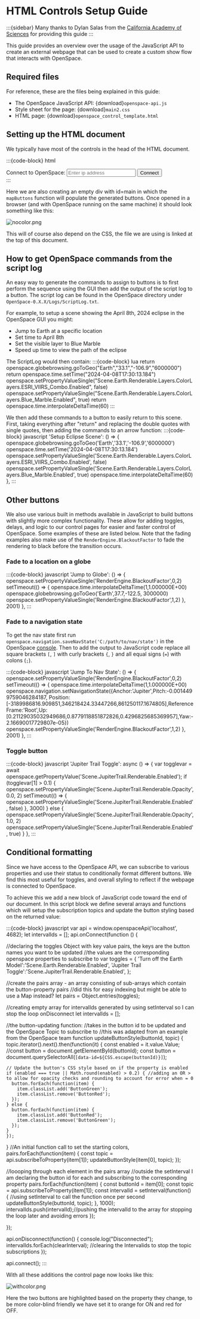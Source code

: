 # HTML Controls Setup Guide
:::{sidebar}
Many thanks to Dylan Salas from the [California Academy of Sciences](https://calacademy.org/) for providing this guide
:::

This guide provides an overview over the usage of the JavaScript API to create an external webpage that can be used to create a custom show flow that interacts with OpenSpace.


## Required files
For reference, these are the files being explained in this guide:
  - The OpenSpace JavaScript API: {download}`openspace-api.js`
  - Style sheet for the page: {download}`main2.css`
  - HTML page: {download}`openspace_control_template.html`

## Setting up the HTML document
We typically have most of the controls in the head of the HTML document.

:::{code-block} html
<html>
    <head>
        <title>Basic OpenSpace Controls</title>
        <link rel="stylesheet" type="text/css" href="main2.css">
        <script type="text/javascript" src="openspace-api.js"></script>
        <script type="text/javascript">
:::

  - Starting with title: `<title>Basic OpenSpace Controls</title>`
  - Link to stylesheet: `<link rel="stylesheet" type="text/css" href="main2.css">`
  - Include OpenSpace JavaScript API code: `<script type="text/javascript" src="openspace-api.js"></script>`
  - And finally opening another script block in which we will define all our buttons and functions

Then we usually start by defining a few useful functions we may use later:

:::{code-block} javascript
//variable for js libarary
var openspace = null;
//helper function for nicely fading groups of trails
var showTrails = (objects) => {
  objects.map(async (object) => {
    let isEnabled = false;
    const returnValue = await openspace.getPropertyValue("Scene." + object + "Trail.Renderable.Enabled");
    if (returnValue) {
      isEnabled = returnValue[1];
    }
    if (!isEnabled) {
      openspace.setPropertyValue("Scene." + object + "Trail.Renderable.Opacity", 0)
      openspace.setPropertyValue("Scene." + object + "Trail.Renderable.Enabled", true)
    }
    openspace.setPropertyValue("Scene." + object + "Trail.Renderable.Opacity", 1, 1)
  })
}
//helper function to fade out and then disable trails
async function hideAllTrails() {
  const duration = 1;
  openspace.setPropertyValue("Scene.*Trail.Renderable.Opacity", 0, 1)
  setTimeout(() => {
    openspace.setPropertyValue("Scene.*Trail.Renderable.Enabled", false)
  }, duration * 1000)
}
//helper function to set the focus target
var setFocus = (focus) => {
  openspace.setPropertyValue('NavigationHandler.OrbitalNavigator.Anchor', focus);
  openspace.setPropertyValue('NavigationHandler.OrbitalNavigator.RetargetAnchor', null);
}
:::

We can now start writing the buttons. As an example I'll start with an object called `earthButtons` with two properties, "title" and "buttons".

:::{code-block} javascript
var earthButtons = {
    title: "Example buttons for Earth",
    buttons: {

    }
};
:::

We can define as many of these sections as needed to organize the buttons. The actual buttons will then be key value pairs where the string to be displayed on the button is the key and a corresponding arrow function to be executed on click is the value. As a simple example a button to turn off the model of the earth would be as follows:

:::{code-block} javascript
var earthButtons = {
	title: "Example buttons for Earth",
	buttons: {
		'Turn off the Earth Model': () => {openspace.setPropertyValueSingle('Scene.Earth.Renderable.Enabled', false)},
	},
};
:::

We can also add a button which uses one of the helper functions defined earlier:
:::{code-block} javascript
var earthButtons = {
	title: "Example buttons for Earth",
	buttons: {
		'Turn off the Earth Model': () => {openspace.setPropertyValueSingle('Scene.Earth.Renderable.Enabled', false)},
		'Focus on The Moon': () => {setFocus('Moon')},
	},
};
:::

To get these buttons displayed on the page we first define a new array with all the names of each section, in this case we only have the earthButtons section. We will then define a function to map the JavaScript to HTML:

:::{code-block} javascript
var buttonGroups = [earthButtons];
//helper function to map the buttons to html
function mapButtons(openspace) {
  buttonGroups.map((action, id) => {
    var cardHTML = "<div class='card'><h2>" + action.title + "</h2>";
    if (action.description) {
    action.description.split('\n').map(item => {
      cardHTML += "<p>" + item + "</p>";
    });
    }
    if (action.buttons) {
    Object.keys(action.buttons).map(button => {
      const fn = action.buttons[button];
      cardHTML += '<button data-id="' + button + '" onClick="(' + fn + ')(event)">' + button + '</button>';
    });
    }
    cardHTML += "</div>";
    document.getElementById('main').innerHTML += cardHTML;
  });
}
:::

In this code the `mapButtons` function generates an HTML card for each section provided in the `buttonGroups` array. Each card will contain a title (taken from the title property), buttons, and an optional description (not shown in this example). The function iterates over the key value pairs in each section and generates an HTML button for each one using the key as a label and calling the corresponding function on click. Each button will also be given a `data-id` equal to the button label which will be useful for styling individual buttons.

Next, we will also need a function to connect to OpenSpace:

:::{code-block} javascript
//helper function to connect to openspace
var connectToOpenSpace = () => {
  //setup the api params
  var host = document.getElementById('ipaddress').value;
  var api = window.openspaceApi(host, 4682);
  //notify users on disconnect
  api.onDisconnect(() => {
    console.log("disconnected");
    document.getElementById('container').className = "disconnected";
    var disconnectedString = "Connect to OpenSpace: ";
    disconnectedString += '<input id="ipaddress" type=text placeholder="Enter ip address" /> ';
    disconnectedString += '<button onClick="connectToOpenSpace();">Connect</button>';
    document.getElementById('connection-status').innerHTML = disconnectedString;
    openspace = null;
  });
  //notify users and map buttons when connected
  api.onConnect(async () => {
    try {
      document.getElementById('container').className = "connected";
      document.getElementById('connection-status').innerHTML = "Connected to OpenSpace";
      openspace = await api.library();
      console.log('connected');
      mapButtons(openspace);
    } catch (e) {
      console.log('OpenSpace library could not be loaded: Error: \n', e)
      return;
    }
  })
  //connect
  api.connect();
};
:::

We can then close out the document and define more elements to enter an IP address when disconnected.

:::{code-block} html
</script>
</head>
<body>
    <!-- HTML Containers -->
    <div id="container" class="disconnected">
      <div id="connection-status" class="connection-status">
        Connect to OpenSpace:
        <input id='ipaddress' type=text placeholder="Enter ip address" />
        <button onClick="connectToOpenSpace();">Connect</button>
      </div>
      <div id="main">
      </div>
      <script type="text/javascript">
        connectToOpenSpace('localhost');
      </script>
    </div>
  <body>
</html>
:::

Here we are also creating an empty div with id=main in which the `mapButtons` function will populate the generated buttons. Once opened in a browser (and with OpenSpace running on the same machine) it should look something like this:

![nocolor.png](nocolor.png)

This will of course also depend on the CSS, the file we are using is linked at the top of this document.

## How to get OpenSpace commands from the script log
An easy way to generate the commands to assign to buttons is to first perform the sequence using the GUI then add the output of the script log to a button. The script log can be found in the OpenSpace directory under `OpenSpace-0.X.X/Logs/ScriptLog.txt`.

For example, to setup a scene showing the April 8th, 2024 eclipse in the OpenSpace GUI you might:
  - Jump to Earth at a specific location
  - Set time to April 8th
  - Set the visible layer to Blue Marble
  - Speed up time to view the path of the eclipse

The ScriptLog would then contain:
:::{code-block} lua
return openspace.globebrowsing.goToGeo("Earth","33.1","-106.9","6000000")
return openspace.time.setTime("2024-04-08T17:30:13.184")
openspace.setPropertyValueSingle("Scene.Earth.Renderable.Layers.ColorLayers.ESRI_VIIRS_Combo.Enabled", false)
openspace.setPropertyValueSingle("Scene.Earth.Renderable.Layers.ColorLayers.Blue_Marble.Enabled", true)
return openspace.time.interpolateDeltaTime(60)
:::

We then add these commands to a button to easily return to this scene. First, taking everything after "return" and replacing the double quotes with single quotes, then adding the commands to an arrow function:
:::{code-block} javascript
'Setup Eclipse Scene': () => {
	openspace.globebrowsing.goToGeo('Earth','33.1','-106.9','6000000')
	openspace.time.setTime('2024-04-08T17:30:13.184')
	openspace.setPropertyValueSingle('Scene.Earth.Renderable.Layers.ColorLayers.ESRI_VIIRS_Combo.Enabled', false)
	openspace.setPropertyValueSingle('Scene.Earth.Renderable.Layers.ColorLayers.Blue_Marble.Enabled', true)
	openspace.time.interpolateDeltaTime(60)
},
:::

## Other buttons
We also use various built in methods available in JavaScript to build buttons with slightly more complex functionality. These allow for adding toggles, delays, and logic to our control pages for easier and faster control of OpenSpace. Some examples of these are listed below. Note that the fading examples also make use of the `RenderEngine.BlackoutFactor` to fade the rendering to black before the transition occurs.

### Fade to a location on a globe
:::{code-block} javascript
'Jump to Globe': () => {
	openspace.setPropertyValueSingle('RenderEngine.BlackoutFactor',0,2)
	setTimeout(() => {
		openspace.time.interpolateDeltaTime(1,1.000000E+00)
		openspace.globebrowsing.goToGeo('Earth',37.7,-122.5, 3000000)
		openspace.setPropertyValueSingle('RenderEngine.BlackoutFactor',1,2)
	}, 2001)
},
:::

### Fade to a navigation state
To get the nav state first run `openspace.navigation.saveNavState('C:/path/to/nav/state')` in the OpenSpace [console](/users/console/index). Then to add the output to JavaScript code replace all square brackets `[`, `]` with curly brackets `{`, `}` and all equal signs (`=`) with colons (`;`).

:::{code-block} javascript
'Jump To Nav State': () => {
	openspace.setPropertyValueSingle('RenderEngine.BlackoutFactor',0,2)
	setTimeout(() => {
		openspace.time.interpolateDeltaTime(1,1.000000E+00)
		openspace.navigation.setNavigationState({Anchor:'Jupiter',Pitch:-0.0014499759046284187, Position:[-3189986816.909851,346218424.33447266,861250117.1674805],ReferenceFrame:'Root',Up:[0.21129035032949686,0.8779118851872826,0.4296825685369957],Yaw:-2.16690017729807e-05})
		openspace.setPropertyValueSingle('RenderEngine.BlackoutFactor',1,2)
	}, 2001)
},
:::

### Toggle button
:::{code-block} javascript
'Jupiter Trail Toggle': async () => {
	var togglevar = await openspace.getPropertyValue('Scene.JupiterTrail.Renderable.Enabled');
	if (togglevar[1] > 0.1) {
		openspace.setPropertyValueSingle('Scene.JupiterTrail.Renderable.Opacity', 0.0, 2)
		setTimeout(() => {
			openspace.setPropertyValueSingle('Scene.JupiterTrail.Renderable.Enabled', false)
		}, 3000)
		} else {
		openspace.setPropertyValueSingle('Scene.JupiterTrail.Renderable.Opacity', 1.0, 2)
		openspace.setPropertyValueSingle('Scene.JupiterTrail.Renderable.Enabled', true)
	}
},
:::

## Conditional formatting
Since we have access to the OpenSpace API, we can subscribe to various properties and use their status to conditionally format different buttons. We find this most useful for toggles, and overall styling to reflect if the webpage is connected to OpenSpace.

To achieve this we add a new block of JavaScript code toward the end of our document. In this script block we define several arrays and functions which will setup the subscription topics and update the button styling based on the returned value:

:::{code-block} javascript
var api = window.openspaceApi('localhost', 4682);
  let intervalIds = [];
  api.onConnect(function () {

  //declaring the toggles Object with key value pairs, the keys are the button names you want to be updated
  //the values are the corresponding openspace properties to subscribe to
  var toggles = {
    'Turn off the Earth Model':'Scene.Earth.Renderable.Enabled',
    'Jupiter Trail Toggle':'Scene.JupiterTrail.Renderable.Enabled',
  };

  //create the pairs array - an array consisting of sub-arrays which contain the button-property pairs
  //did this for easy indexing but might be able to use a Map instead?
  let pairs = Object.entries(toggles);

  //creating empty array for intervalIds generated by using setInterval so I can stop the loop onDisconnect
  let intervalIds = [];

  //the button-updating function:
  //takes in the button id to be updated and the OpenSpace Topic to subscribe to
  //this was adapted from an example from the OpenSpace team
  function updateButtonStyle(buttonId, topic) {
    topic.iterator().next().then(function(it) {
    const enabled = it.value.Value;
    //const button = document.getElementById(buttonId);
    const button = document.querySelectorAll(`[data-id=${CSS.escape(buttonId)}]`);

    // Update the button's CSS style based on if the property is enabled
    if (enabled === true || Math.round(enabled) > 0.2) { //adding an OR > to allow for opacity checks and rounding to account for error when = 0
      button.forEach(function(item) {
        item.classList.add('ButtonGreen');
        item.classList.remove('ButtonRed');
      });
    } else {
      button.forEach(function(item) {
        item.classList.add('ButtonRed');
        item.classList.remove('ButtonGreen');
      });
    }
    });
  }
  //An initial function call to set the starting colors,
  pairs.forEach(function(item) {
    const topic = api.subscribeToProperty(item[1]);
    updateButtonStyle(item[0], topic);
  });

  //loooping through each element in the pairs array
  //outside the setInterval I am declaring the button id for each and subscribing to the corresponding property
  pairs.forEach(function(item) {
    const buttonId = item[0];
    const topic = api.subscribeToProperty(item[1]);
    const intervalId = setInterval(function() { //using setInterval to call the function once per second
      updateButtonStyle(buttonId, topic);
    }, 1000);
    intervalIds.push(intervalId);//pushing the intervalId to the array for stopping the loop later and avoiding errors
  });

  });

  api.onDisconnect(function() {
  console.log("Disconnected");
  intervalIds.forEach(clearInterval); //clearing the Intervalids to stop the topic subscriptions
  });

  api.connect();
:::

With all these additions the control page now looks like this:

![withcolor.png](withcolor.png)

Here the two buttons are highlighted based on the property they change, to be more color-blind friendly we have set it to orange for ON and red for OFF.

